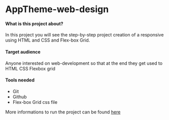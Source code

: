 # AppTheme-web-design

#### What is this project about?
In this project you will see the step-by-step project creation of a responsive using HTML and CSS and Flex-box Grid.

#### Target audience
Anyone interested on web-development so that at the end they get used to HTML CSS Flexbox grid

#### Tools needed 
* Git
* Github
* Flex-box Grid css file

 More informations to run the project can be found [here](https://github.com/jraoul2002/app-theme/blob/master/development-strategy.md "development-strategy")
